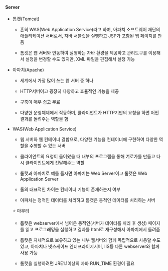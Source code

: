 #### Server

* 톰캣(Tomcat) 
  
  * 흔히 WAS(Web Application Service)라고 하며, 아파치 소프트웨어 재단의 애플리케이션 서버로서, 자바 서블릿을 실행하고 JSP가 포함된 웹 페이지를 만듬
  
  * 톰캣은 웹 서버와 연동하여 실행하는 자바 환경을 제공하고 관리도구를 이용해서 설정을 변경할 수도 있지만, XML 파일을 편집해서 설정 가능

* 아파치(Apache)
  
  * 세계에서 가장 많이 쓰는 웹 서버 중 하나
  
  * HTTP서버이고 굉장히 다양하고 효율적인 기능을 제공
  
  * 구축이 매우 쉽고 무료
  
  * 다양한 운영체제에서 작동하며, 클라이언트가 HTTP기반의 요청을 하면 어떤 결과를 돌려주는 역할을 함

* WAS(Web Application Service)
  
  * 웹 서버와 웹 컨테이너 결합으로, 다양한 기능을 컨테이너에 구현하여 다양한 역할을 수행할 수 있는 서버
  
  * 클라이언트의 요청이 들어왔을 때 내부의 프로그램을 통해 겨로가를 만들고 다시 클라이언트에게 전달해주는 역할
  
  * 톰캣과 아파치로 예를 들자면 아파치는 Web Server이고 톰캣은 Web Application Server
  
  * 둘의 대표적인 차이는 컨테이너 기능이 존재하는지 여부
  
  * 아파치는 정적인 데이터를 처리하고 톰캣은 동적인 데이터를 처리하는 서버
  
  :star: 마무리
  
  * 톰캣은 webserver에서 넘어온 동적인(서버가 데이터를 처리 후 생성) 페이지를 읽고 프로그래밍을 실행하고 결과를 html로 재구성해서 아파치에서 돌려줌
  
  * 톰캣은 자체적으로 보유하고 있는 내부 웹서버와 함께 독립적으로 사용할 수도 있고, 아파치나 넷스케이프 엔터프라이지서버, IIS등 다른 webserver와 함께 사용 가능
  
  * 톰캣을 실행하려면 JRE1.1이상의 자바 RUN_TIME 환경이 필요
